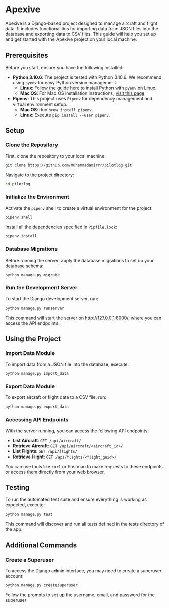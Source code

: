# Apexive

Apexive is a Django-based project designed to manage aircraft and flight data. It includes functionalities for importing data from JSON files into the database and exporting data to CSV files. This guide will help you set up and get started with the Apexive project on your local machine.

## Prerequisites

Before you start, ensure you have the following installed:

- **Python 3.10.6**: The project is tested with Python 3.10.6. We recommend using `pyenv` for easy Python version management.
  - **Linux**: [Follow the guide here](https://realpython.com/intro-to-pyenv/#installing-pyenv) to install Python with `pyenv` on Linux.
  - **Mac OS**: For Mac OS installation instructions, [visit this page](https://github.com/pyenv/pyenv#installation).
- **Pipenv**: This project uses `Pipenv` for dependency management and virtual environment setup.
  - **Mac OS**: Run `brew install pipenv`.
  - **Linux**: Execute `pip install --user pipenv`.

## Setup

### Clone the Repository

First, clone the repository to your local machine:

```bash
git clone https://github.com/Muhammadamirrr/pilotlog.git
```

Navigate to the project directory:

```bash
cd pilotlog
```

### Initialize the Environment

Activate the `pipenv` shell to create a virtual environment for the project:

```bash
pipenv shell
```

Install all the dependencies specified in `Pipfile.lock`:

```bash
pipenv install
```

### Database Migrations

Before running the server, apply the database migrations to set up your database schema:

```bash
python manage.py migrate
```

### Run the Development Server

To start the Django development server, run:

```bash
python manage.py runserver
```

This command will start the server on http://127.0.0.1:8000/, where you can access the API endpoints.

## Using the Project

### Import Data Module

To import data from a JSON file into the database, execute:

```bash
python manage.py import_data
```

### Export Data Module

To export aircraft or flight data to a CSV file, run:

```bash
python manage.py export_data
```

### Accessing API Endpoints

With the server running, you can access the following API endpoints:

- **List Aircraft**: `GET /api/aircraft/`
- **Retrieve Aircraft**: `GET /api/aircraft/<aircraft_id>/`
- **List Flights**: `GET /api/flights/`
- **Retrieve Flight**: `GET /api/flights/<flight_guid>/`

You can use tools like `curl` or Postman to make requests to these endpoints or access them directly from your web browser.

## Testing

To run the automated test suite and ensure everything is working as expected, execute:

```bash
python manage.py test
```

This command will discover and run all tests defined in the tests directory of the app.

## Additional Commands

### Create a Superuser

To access the Django admin interface, you may need to create a superuser account:

```bash
python manage.py createsuperuser
```

Follow the prompts to set up the username, email, and password for the superuser
